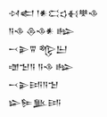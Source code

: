 <div class='block'>
<div class='line'>𒀴𒅗 𒁹𒀭𒀫𒌓𒈬𒋧𒈾</div>
<div class='line'>𒀀𒈾 𒁲𒈾𒀭 𒈗</div>
<div class='line'>𒁁𒉌𒐊 𒈜𒌨</div>
<div class='line'>𒌝𒈠𒀀 𒀀𒈾 𒈗</div>
<div class='line'>𒁁𒉌𒅀𒀀𒈠</div>
<div class='line'>𒇽𒌉𒆥𒅀</div>
</div>